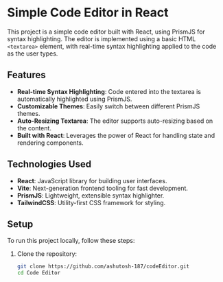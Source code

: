 # Simple Code Editor in React

This project is a simple code editor built with React, using PrismJS for syntax highlighting. The editor is implemented using a basic HTML `<textarea>` element, with real-time syntax highlighting applied to the code as the user types.

## Features

- **Real-time Syntax Highlighting**: Code entered into the textarea is automatically highlighted using PrismJS.
- **Customizable Themes**: Easily switch between different PrismJS themes.
- **Auto-Resizing Textarea**: The editor supports auto-resizing based on the content.
- **Built with React**: Leverages the power of React for handling state and rendering components.

## Technologies Used

- **React**: JavaScript library for building user interfaces.
- **Vite**: Next-generation frontend tooling for fast development.
- **PrismJS**: Lightweight, extensible syntax highlighter.
- **TailwindCSS**: Utility-first CSS framework for styling.

## Setup

To run this project locally, follow these steps:

1. Clone the repository:
   ```bash
   git clone https://github.com/ashutosh-187/codeEditor.git
   cd Code Editor